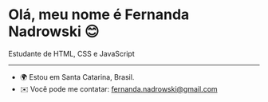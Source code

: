 Olá, meu nome é Fernanda Nadrowski 😊
==================================

Estudante de HTML, CSS e JavaScript

-------------------------

* 🌍  Estou em Santa Catarina, Brasil.
* ✉️  Você pode me contatar: [fernanda.nadrowski@gmail.com](mailto:fernanda.nadrowski@gmail.com) 



